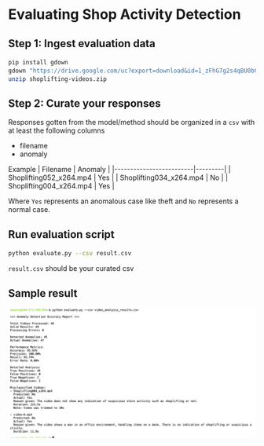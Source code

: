 # Evaluating Shop Activity Detection

## Step 1: Ingest evaluation data
```bash
pip install gdown
gdown "https://drive.google.com/uc?export=download&id=1_zFhG7g2s4qBU0bCyVHLVyHHAa3jYmqr"
unzip shoplifting-videos.zip
```

## Step 2: Curate your responses
Responses gotten from the model/method should be organized in a `csv` with at least the following columns
  - filename
  - anomaly

Example
| Filename                | Anomaly |
|-------------------------|---------|
| Shoplifting052_x264.mp4 | Yes     |
| Shoplifting034_x264.mp4 | No     |
| Shoplifting004_x264.mp4 | Yes     |

Where `Yes` represents an anomalous case like theft and `No` represents a normal case.

## Run evaluation script 
```bash
python evaluate.py --csv result.csv
```

`result.csv` should be your curated csv

## Sample result
![sample result](qwen-result.png)
